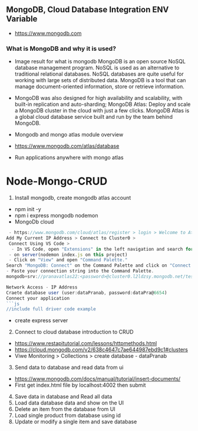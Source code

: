 ## MongoDB, Cloud Database Integration ENV Variable
- https://www.mongodb.com

### What is MongoDB and why it is used?
  - Image result for what is mongodb
MongoDB is an open source NoSQL database management program. NoSQL is used as an alternative to traditional relational databases. NoSQL databases are quite useful for working with large sets of distributed data. MongoDB is a tool that can manage document-oriented information, store or retrieve information.  
  - MongoDB was also designed for high availability and scalability, with built-in replication and auto-sharding; MongoDB Atlas: Deploy and scale a MongoDB cluster in the cloud with just a few clicks. MongoDB Atlas is a global cloud database service built and run by the team behind MongoDB.  

- Mongodb and mongo atlas module overview
 - https://www.mongodb.com/atlas/database
 - Run applications anywhere with mongo atlas

# Node-Mongo-CRUD
1. Install mongodb, create mongodb atlas account
- npm init -y
- npm i express mongodb nodemon
- MongoDb cloud
```js
 - https://www.mongodb.com/cloud/atlas/register > login > Welcome to Atlas! > fill up filed > select free > select aws > Create cluster > create database user, fill all filed > 
Add My Current IP Address > Connect to Cluster0 >
 Connect Using VS Code > 
  - In VS Code, open "Extensions" in the left navigation and search for "MongoDB for VS Code." Select the extension and click install.
 - on server(nodemon index.js on this project)
 - Click on "View" and open "Command Palette."
Search "MongoDB: Connect" on the Command Palette and click on "Connect with Connection String."
- Paste your connection string into the Command Palette.
mongodb+srv://pranavatlas22:<password>@cluster0.l2ldzsy.mongodb.net/test

Network Access - IP Address
Craete database user (user:dataPranab, password:dataPra@6654)
Connect your application
```js
//include full driver code example
```
- create express server 

2. Connect to cloud database introduction to CRUD
- https://www.restapitutorial.com/lessons/httpmethods.html
- https://cloud.mongodb.com/v2/638c4647c7ae644987ebd9c1#clusters
- Viwe Monitoring > Collections > create database - dataPranab

3. Send data to database and read data from ui
- https://www.mongodb.com/docs/manual/tutorial/insert-documents/
- First get index.html file by localhost:4002 then submit

4. Save data in database and Read all data
5. Load data database data and show on the UI
6. Delete an item from the database from UI
7. Load single product from database using id
8. Update or modify a single item and save database